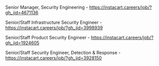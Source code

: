 Senior Manager, Security Engineering - https://instacart.careers/job/?gh_jid=4671136

Senior/Staff Infrastructure Security Engineer - https://instacart.careers/job/?gh_jid=3998939

Senior/Staff Product Security Engineer - https://instacart.careers/job/?gh_jid=1924605

Senior/Staff Security Engineer, Detection & Response - https://instacart.careers/job/?gh_jid=3928150

